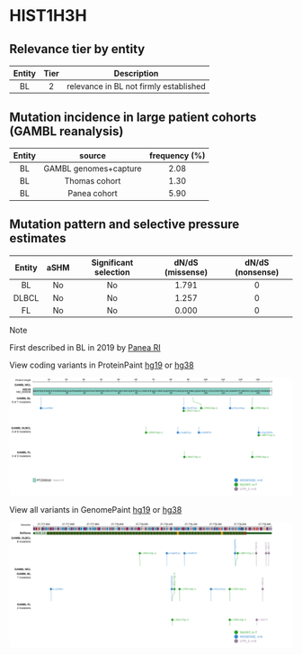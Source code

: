 # HIST1H3H

## Relevance tier by entity

|Entity|Tier|Description                           |
|:------:|:----:|--------------------------------------|
|BL    |2   |relevance in BL not firmly established|

## Mutation incidence in large patient cohorts (GAMBL reanalysis)

|Entity|source               |frequency (%)|
|:------:|:---------------------:|:-------------:|
|BL    |GAMBL genomes+capture|2.08         |
|BL    |Thomas cohort        |1.30         |
|BL    |Panea cohort         |5.90         |

## Mutation pattern and selective pressure estimates

|Entity|aSHM|Significant selection|dN/dS (missense)|dN/dS (nonsense)|
|:------:|:----:|:---------------------:|:----------------:|:----------------:|
|BL    |No  |No                   |1.791           |0               |
|DLBCL |No  |No                   |1.257           |0               |
|FL    |No  |No                   |0.000           |0               |


> [!NOTE]
> First described in BL in 2019 by [Panea RI](https://pubmed.ncbi.nlm.nih.gov/31558468)


View coding variants in ProteinPaint [hg19](https://morinlab.github.io/LLMPP/GAMBL/HIST1H3H_protein.html)  or [hg38](https://morinlab.github.io/LLMPP/GAMBL/HIST1H3H_protein_hg38.html)

![image](images/proteinpaint/HIST1H3H_NM_003536.svg)

View all variants in GenomePaint [hg19](https://morinlab.github.io/LLMPP/GAMBL/HIST1H3H.html)  or [hg38](https://morinlab.github.io/LLMPP/GAMBL/HIST1H3H_hg38.html)

![image](images/proteinpaint/HIST1H3H.svg)
